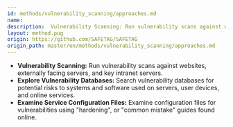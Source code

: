 ```yaml
---
id: methods/vulnerability_scanning/approaches.md
name: 
description:  Vulnerability Scanning: Run vulnerability scans against websites, externally facing servers, and key intranet servers. Explore Vulnerability Databases:  Search vulnerability databases for potential risks to systems and software...
layout: method.pug
origin: https://github.com/SAFETAG/SAFETAG
origin_path: master/en/methods/vulnerability_scanning/approaches.md
---
```


* **Vulnerability Scanning:** Run vulnerability scans against websites, externally facing servers, and key intranet servers.
* **Explore Vulnerability Databases:**  Search vulnerability databases for potential risks to systems and software used on servers, user devices, and online services.
* **Examine Service Configuration Files:** Examine configuration files for vulnerabilities  using "hardening", or "common mistake" guides found online.


